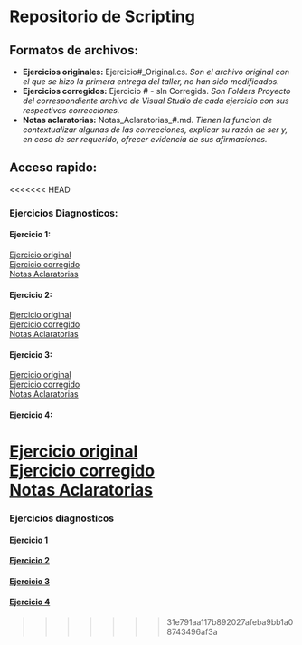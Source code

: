 # Repositorio de Scripting

## Formatos de archivos:

- **Ejercicios originales:** Ejercicio#_Original.cs. *Son el archivo original con el que se hizo la primera entrega del taller, no han sido modificados.*
- **Ejercicios corregidos:** Ejercicio # - sln Corregida. *Son Folders Proyecto del correspondiente archivo de Visual Studio de cada ejercicio con sus respectivas correcciones.*
- **Notas aclaratorias:** Notas_Aclaratorias_#.md. *Tienen la funcion de contextualizar algunas de las correcciones, explicar su razón de ser y, en caso de ser requerido, ofrecer evidencia de sus afirmaciones.*

## Acceso rapido:

<<<<<<< HEAD
### Ejercicios Diagnosticos:

  #### Ejercicio 1:
  [Ejercicio original]()  
  [Ejercicio corregido]()  
  [Notas Aclaratorias]()  

  #### Ejercicio 2:
  [Ejercicio original]()  
  [Ejercicio corregido]()  
  [Notas Aclaratorias]()  

  #### Ejercicio 3:
  [Ejercicio original]()  
  [Ejercicio corregido]()  
  [Notas Aclaratorias]()  

  #### Ejercicio 4:
  [Ejercicio original]()  
  [Ejercicio corregido]()  
  [Notas Aclaratorias]()  
=======
### Ejercicios diagnosticos

####      [        Ejercicio 1](https://github.com/JFCL0/000509358-Scripting/blob/main/Ejercicios-Diagnosticos/Ejercicio1.cs)  
####      [        Ejercicio 2](https://github.com/JFCL0/000509358-Scripting/blob/main/Ejercicios-Diagnosticos/Ejercicio2.cs)  
####      [        Ejercicio 3](https://github.com/JFCL0/000509358-Scripting/blob/main/Ejercicios-Diagnosticos/Ejercicio3.cs)  
####      [        Ejercicio 4](https://github.com/JFCL0/000509358-Scripting/blob/main/Ejercicios-Diagnosticos/Ejercicio4.cs)  
>>>>>>> 31e791aa117b892027afeba9bb1a08743496af3a
